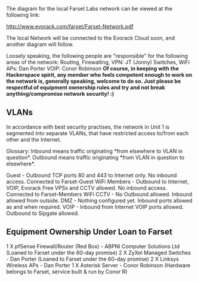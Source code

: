 The diagram for the local Farset Labs network can be viewed at the following link:

<http://www.evorack.com/farset/Farset-Network.pdf>

The local Network will be connected to the Evorack Cloud soon, and another diagram will follow.

Loosely speaking, the following people are "responsible" for the following areas of the network:
Routing, Firewalling, VPN: JT (Jonny)
Switches, WiFi APs: Dan Porter
VOIP: Conor Robinson
 **Of course, in keeping with the Hackerspace spirit, any member who feels competent enough to work on the network is, generally speaking, welcome to do so. Just please be respectful of equipment ownership rules and try and not break anything/compromise network security! :)**

VLANs
-----

In accordance with best security practises, the network in Unit 1 is segmented into separate VLANs, that have restricted access to/from each other and the Internet.

Glossary: Inbound means traffic originating \*from elsewhere to VLAN in question\*. Outbound means traffic originating \*from VLAN in question to elsewhere\*.

Guest - Outbound TCP ports 80 and 443 to Internet only. No inbound access. Connected to Farset-Guest WiFi
Members - Outbound to Internet, VOIP, Evorack Free VPSs and CCTV allowed. No inbound access. Connected to Farset-Members WiFi
CCTV - No Outbound allowed. Inbound allowed from outside.
DMZ - Nothing configured yet. Inbound ports allowed as and when required.
VOIP - Inbound from Internet VOIP ports allowed. Outbound to Sipgate allowed.

Equipment Ownership Under Loan to Farset
----------------------------------------

1 X pfSense Firewall/Router (Red Box) - ABPNI Computer Solutions Ltd (Loaned to Farset under the 60-day promise)
2 X ZyXel Managed Switches - Dan Porter (Loaned to Farset under the 60-day promise)
2 X Linksys Wireless APs - Dan Porter
1 X Asterisk Server - Conor Robinson (Hardware belongs to Farset, service built & run by Conor R)
